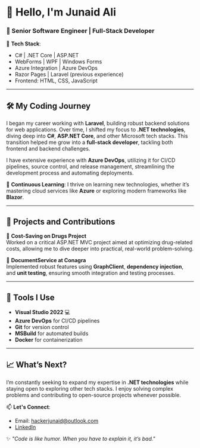 # 👋 Hello, I'm Junaid Ali

### 🚀 Senior Software Engineer | Full-Stack Developer

🔧 **Tech Stack**:  
- C# | .NET Core | ASP.NET  
- WebForms | WPF | Windows Forms  
- Azure Integration | Azure DevOps  
- Razor Pages | Laravel (previous experience)  
- Frontend: HTML, CSS, JavaScript

---

## 🛠️ My Coding Journey

I began my career working with **Laravel**, building robust backend solutions for web applications. Over time, I shifted my focus to **.NET technologies**, diving deep into **C#**, **ASP.NET Core**, and other Microsoft tech stacks. This transition helped me grow into a **full-stack developer**, tackling both frontend and backend challenges.

I have extensive experience with **Azure DevOps**, utilizing it for CI/CD pipelines, source control, and release management, streamlining the development process and automating deployments.

🌱 **Continuous Learning**: I thrive on learning new technologies, whether it’s mastering cloud services like **Azure** or exploring modern frameworks like **Blazor**.

---

## 🌟 Projects and Contributions

🚧 **Cost-Saving on Drugs Project**  
Worked on a critical ASP.NET MVC project aimed at optimizing drug-related costs, allowing me to dive deeper into practical, real-world problem-solving.

📄 **DocumentService at Conagra**  
Implemented robust features using **GraphClient**, **dependency injection**, and **unit testing**, ensuring smooth integration and testing processes.

---

## 🔧 Tools I Use

- **Visual Studio 2022** 💻  
- **Azure DevOps** for CI/CD pipelines  
- **Git** for version control  
- **MSBuild** for automated builds  
- **Docker** for containerization  

---

## 📈 What’s Next?

I’m constantly seeking to expand my expertise in **.NET technologies** while staying open to exploring other tech stacks. I enjoy solving complex problems and contributing to open-source projects whenever possible.

📫 **Let's Connect**:  
- Email: [hackerjunaid@outlook.com](mailto:hackerjunaid@outlook.com)  
- [LinkedIn](https://www.linkedin.com/in/junaid-ali-software-engineer)  

✨ *"Code is like humor. When you have to explain it, it’s bad."*  
